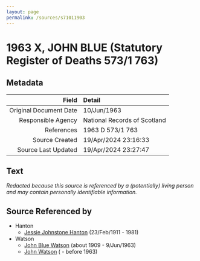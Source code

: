 ```yaml
---
layout: page
permalink: /sources/s71011903
---
```


# 1963 X, JOHN BLUE (Statutory Register of Deaths 573/1 763)

## Metadata

Field | Detail
---:|:---
Original Document Date | 10/Jun/1963
Responsible Agency | National Records of Scotland
References | 1963 D 573/1 763
Source Created | 19/Apr/2024 23:16:33
Source Last Updated | 19/Apr/2024 23:27:47

## Text

_Redacted because this source is referenced by a (potentially) living person and may contain personally identifiable information._

## Source Referenced by

* Hanton
  * [Jessie Johnstone Hanton](../people/@56011610@-jessie-johnstone-hanton-b1911-2-23-d1981.md) (23/Feb/1911 - 1981)
* Watson
  * [John Blue Watson](../people/@31857508@-john-blue-watson-b1909-d1963-6-9.md) (about 1909 - 9/Jun/1963)
  * [John Watson](../people/@40547424@-john-watson-b-d1963.md) ( - before 1963)
